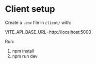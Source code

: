 # Client setup

Create a `.env` file in `client/` with:

VITE_API_BASE_URL=http://localhost:5000

Run:

1. npm install
2. npm run dev


